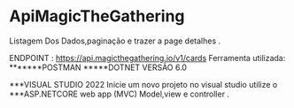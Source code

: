 # ApiMagicTheGathering

Listagem Dos Dados,paginação e trazer a page detalhes .

ENDPOINT : https://api.magicthegathering.io/v1/cards
Ferramenta utilizada:
*******POSTMAN 
*****DOTNET VERSÃO 6.0


***VISUAL STUDIO 2022
Inicie um novo projeto no visual studio utilize o 
***ASP.NETCORE web app (MVC) Model,view e controller .





